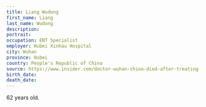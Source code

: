 ```yaml
---
title: Liang Wudong
first_name: Liang
last_name: Wudong
description: 
portrait: 
occupation: ENT Specialist
employer: Hubei Xinhau Hospital
city: Wuhan
province: Hubei
country: People's Republic of China
source: https://www.insider.com/doctor-wuhan-china-died-after-treating-coronavirus-patients-2020-1
birth_date: 
death_date: 
---
```


62 years old.